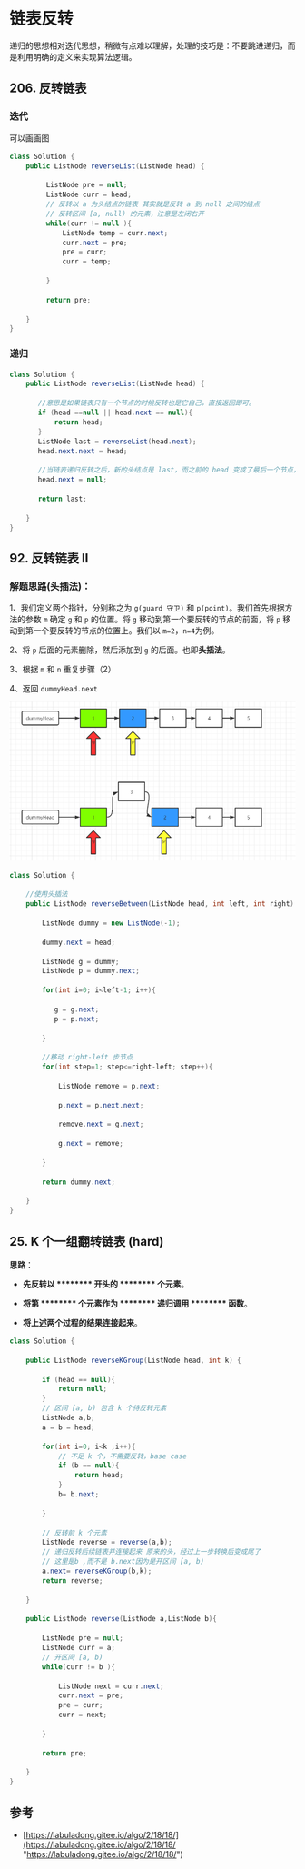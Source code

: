 # 链表反转

递归的思想相对迭代思想，稍微有点难以理解，处理的技巧是：不要跳进递归，而是利用明确的定义来实现算法逻辑。

## 206. 反转链表

### 迭代

可以画画图

```java
class Solution {
    public ListNode reverseList(ListNode head) {

         ListNode pre = null;
         ListNode curr = head;
         // 反转以 a 为头结点的链表 其实就是反转 a 到 null 之间的结点
         // 反转区间 [a, null) 的元素，注意是左闭右开
         while(curr != null ){
             ListNode temp = curr.next;
             curr.next = pre;
             pre = curr;
             curr = temp;

         }    

         return pre;
  
    }
}
```

### 递归

```java
class Solution {
    public ListNode reverseList(ListNode head) {
    
       //意思是如果链表只有一个节点的时候反转也是它自己，直接返回即可。
       if (head ==null || head.next == null){
           return head;
       }
       ListNode last = reverseList(head.next);
       head.next.next = head;
       
       //当链表递归反转之后，新的头结点是 last，而之前的 head 变成了最后一个节点，别忘了链表的末尾要指向 null
       head.next = null;

       return last;
  
    }
}
```

## 92. 反转链表 II

### 解题思路(头插法)：

1、我们定义两个指针，分别称之为 `g(guard 守卫)` 和 `p(point)`。我们首先根据方法的参数 `m` 确定 `g` 和 `p` 的位置。将 `g` 移动到第一个要反转的节点的前面，将 `p` 移动到第一个要反转的节点的位置上。我们以 `m=2`，`n=4`为例。

2、将 `p` 后面的元素删除，然后添加到 `g` 的后面。也即**头插法**。

3、根据 `m` 和 `n` 重复步骤（2）

4、返回 `dummyHead.next`

![](image/image_gIPy2RUfuN.png)

```java
class Solution {
    
    //使用头插法
    public ListNode reverseBetween(ListNode head, int left, int right) {

        ListNode dummy = new ListNode(-1);

        dummy.next = head;

        ListNode g = dummy;
        ListNode p = dummy.next;

        for(int i=0; i<left-1; i++){
           
           g = g.next;
           p = p.next;

        }

        //移动 right-left 步节点 
        for(int step=1; step<=right-left; step++){

            ListNode remove = p.next;
            
            p.next = p.next.next;

            remove.next = g.next;

            g.next = remove;

        }

        return dummy.next;

    }
}
```

## 25. K 个一组翻转链表 (hard)

**思路**：

*   **先反转以 \*\*\*\*\*\*\*\* 开头的 \*\*\*\*\*\*\*\* 个元素**。

*   **将第 \*\*\*\*\*\*\*\* 个元素作为 \*\*\*\*\*\*\*\* 递归调用 \*\*\*\*\*\*\*\* 函数**。

*   **将上述两个过程的结果连接起来**。

```java
class Solution {

    public ListNode reverseKGroup(ListNode head, int k) {

        if (head == null){
            return null;
        }
        // 区间 [a, b) 包含 k 个待反转元素
        ListNode a,b;
        a = b = head;

        for(int i=0; i<k ;i++){
            // 不足 k 个，不需要反转，base case
            if (b == null){
                return head; 
            }
            b= b.next;

        }
        
        // 反转前 k 个元素
        ListNode reverse = reverse(a,b);
        // 递归反转后续链表并连接起来 原来的头，经过上一步转换后变成尾了
        // 这里是b ,而不是 b.next因为是开区间 [a, b)
        a.next= reverseKGroup(b,k);
        return reverse;

    }

    public ListNode reverse(ListNode a,ListNode b){

        ListNode pre = null;
        ListNode curr = a;
        // 开区间 [a, b)
        while(curr != b ){

            ListNode next = curr.next;      
            curr.next = pre;
            pre = curr;
            curr = next;     

        }
        
        return pre;

    }
}
```

## 参考

*   [https://labuladong.gitee.io/algo/2/18/18/](https://labuladong.gitee.io/algo/2/18/18/ "https://labuladong.gitee.io/algo/2/18/18/")
